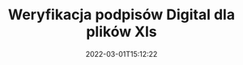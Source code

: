 ---
############################# Static ############################
layout: "auto-gen-signature"
date: 2022-03-01T15:12:22
draft: false
operation: Verify
signaturetype: Digital
fileformat: Xls
productName: Java
lang: pl
productCode: java
otherformats: pdf doc docx docm dot dotx odt ott xls xlsx xlsm xlsb ods ots xltx xltm pptx pptm
breadcrumb: Put Digital signature on Xls for Java

############################# Head ############################
head_title: "Weryfikacja podpisów Digital dla plików Xls przez Java"
head_description: "Użyj tylko kilku wierszy kodu Java, aby zweryfikować dokumenty Xls i ich podpisy Digital."

############################# Header ############################
title: "Weryfikacja podpisów Digital dla plików Xls"
description: "Interfejs API dla Java umożliwia weryfikację podpisów Digital w dokumentach Xls. Weryfikacja podpisów elektronicznych w dokumentach Xls może być przeprowadzona szybko i łatwo."
bg_image: "https://cms.admin.containerize.com/templates/aspose/App_Themes/V3/images/bg/header1.png"
bg_overlay: false
button:
    enable: true

############################# SubMenu ############################
submenu:
    enable: true

    left:
        img_alt: "GroupDocs.Signature for Java"
        image: "https://cms.admin.containerize.com/templates/groupdocs/images/product-logos/90x90-noborder/groupdocs-signature-java.png"
        product: "GroupDocs.Signature"
        platform: "Java"



############################# About ############################
about:
    enable: true
    title: "Odkryj nowe funkcje interfejsu API GroupDocs.Signature for Java"
    content: |
        Interfejs API [GroupDocs.Signature for Java](https://products.groupdocs.com/signature/java/) zapewnia szeroki zakres sposobów przetwarzania wielu formatów dokumentów za pomocą podpisów elektronicznych. Obsługiwanych jest wiele rodzajów podpisów cyfrowych, takich jak teksty, obrazy, certyfikaty cyfrowe, kody kreskowe, kody QR, pieczątki lub metadane. Klienci mogą dodawać, usuwać, edytować, sprawdzać lub wyszukiwać podpisy cyfrowe w plikach PDF, dokumentach MS Word, skoroszytach MS Excel, prezentacjach MS PowerPoint, plikach Adobe Photoshop i różnych formatach graficznych. Dostępna jest zadziwiająca liczba dodatkowych funkcji i ustawień.
    

############################# Steps ############################
steps:
    enable: true
    title_left: "Jak zweryfikować podpisy Digital w dokumencie Xls?"
    content_left: |
        [GroupDocs.Signature for Java](https://products.groupdocs.com/signature/java/) zawiera przydatne funkcje, takie jak weryfikacja podpisów Digital umieszczonych w dokumentach Xls. Skorzystaj z tej możliwości bez implementowania dodatkowego kodu.
        
        * Po pierwsze, stwórz instancję klasy Signature, podając jako parametr konstruktora ścieżkę do dokumentu, który ma zostać zweryfikowany.
        * Po drugie, utwórz nowy obiekt VerifyOptions i skonfiguruj wszystkie wymagane właściwości.
        * Na koniec wywołaj metodę Verify obiektu Signature przekazując instancję VerifyOptions.
        * Następnie przetwórz wyniki weryfikacji.

    title_right: "wymagania systemowe"
    content_right: |
        GroupDocs.Signature for Java są obsługiwane na wszystkich głównych platformach i systemach operacyjnych. Przed wykonaniem poniższego kodu upewnij się, że masz zainstalowane w systemie następujące wymagania wstępne.

        * Systemy operacyjne: Microsoft Windows, Linux, MacOS
        * Środowiska programistyczne: NetBeans, Intellij IDEA, Eclipse, etc.
        * Java runtime: J2SE 6.0 and above
        * Pobierz najnowszą wersję GroupDocs.Signature for Java z [Maven](https://repository.groupdocs.com/webapp/#/artifacts/browse/tree/General/repo/com/groupdocs/groupdocs-signature)
         
    code: |
        ```java    
                
        // Set up input Xls file
        String filePath = "input.xls";

        // Instantiate Signature for input file
        Signature signature = new Signature(filePath);

        //Provide verification options
        DigitalVerifyOptions options = new DigitalVerifyOptions();

        // Digital signature comment
        options.setComments("Approved");

        // specify period of signatures
        options.setSignDateTimeFrom(new Date(2020, 12, 12));
        options.setSignDateTimeTo(new Date(2022, 12, 12));
                            
        // Verify document signatures
        VerificationResult result = signature.verify(options);

        //process result
        if (result.isValid())
        {
            //..
        }
        ```

############################# Demos ############################
demos:
    enable: true
    title: "Podpisywanie za pomocą podpisów Digital Demo na żywo"
    content: |
       Dodaj różne podpisy elektroniczne do pliku Xls już teraz, odwiedzając witrynę [GroupDocs.Signature App](https://products.groupdocs.app/signature/family).          

############################# More Formats ############################
more_formats:
    enable: true
    title: "Zweryfikuj inne podpisy Digital za pomocą Java"
    content: |
        "Weryfikacja podpisów elektronicznych złożonych w różnych dokumentach. Sprawdź jakość podpisów w popularnych formatach plików, jak pokazano poniżej."
    format: 
       
       
back_to_top:
    enable: true
---